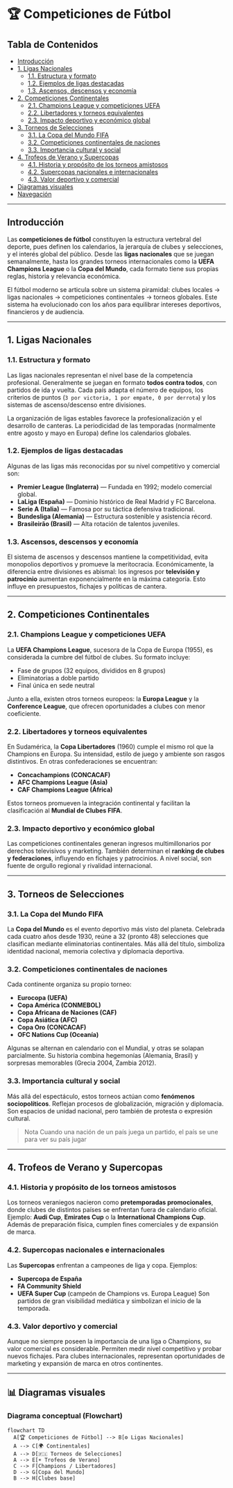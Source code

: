 # 🏆 Competiciones de Fútbol


##  Tabla de Contenidos
- [Introducción](#introducción)
- [1. Ligas Nacionales](#1-ligas-nacionales)
  - [1.1. Estructura y formato](#11-estructura-y-formato)
  - [1.2. Ejemplos de ligas destacadas](#12-ejemplos-de-ligas-destacadas)
  - [1.3. Ascensos, descensos y economía](#13-ascensos-descensos-y-economía)
- [2. Competiciones Continentales](#2-competiciones-continentales)
  - [2.1. Champions League y competiciones UEFA](#21-champions-league-y-competiciones-uefa)
  - [2.2. Libertadores y torneos equivalentes](#22-libertadores-y-torneos-equivalentes)
  - [2.3. Impacto deportivo y económico global](#23-impacto-deportivo-y-económico-global)
- [3. Torneos de Selecciones](#3-torneos-de-selecciones)
  - [3.1. La Copa del Mundo FIFA](#31-la-copa-del-mundo-fifa)
  - [3.2. Competiciones continentales de naciones](#32-competiciones-continentales-de-naciones)
  - [3.3. Importancia cultural y social](#33-importancia-cultural-y-social)
- [4. Trofeos de Verano y Supercopas](#4-trofeos-de-verano-y-supercopas)
  - [4.1. Historia y propósito de los torneos amistosos](#41-historia-y-propósito-de-los-torneos-amistosos)
  - [4.2. Supercopas nacionales e internacionales](#42-supercopas-nacionales-e-internacionales)
  - [4.3. Valor deportivo y comercial](#43-valor-deportivo-y-comercial)
- [Diagramas visuales](#diagramas-visuales)
- [Navegación](#navegación)

---

## Introducción

Las **competiciones de fútbol** constituyen la estructura vertebral del deporte, pues definen los calendarios, la jerarquía de clubes y selecciones, y el interés global del público. Desde las **ligas nacionales** que se juegan semanalmente, hasta los grandes torneos internacionales como la **UEFA Champions League** o la **Copa del Mundo**, cada formato tiene sus propias reglas, historia y relevancia económica.

El fútbol moderno se articula sobre un sistema piramidal: clubes locales → ligas nacionales → competiciones continentales → torneos globales. Este sistema ha evolucionado con los años para equilibrar intereses deportivos, financieros y de audiencia.


---

## 1. Ligas Nacionales

### 1.1. Estructura y formato
Las ligas nacionales representan el nivel base de la competencia profesional. Generalmente se juegan en formato **todos contra todos**, con partidos de ida y vuelta. Cada país adapta el número de equipos, los criterios de puntos (`3 por victoria, 1 por empate, 0 por derrota`) y los sistemas de ascenso/descenso entre divisiones.

La organización de ligas estables favorece la profesionalización y el desarrollo de canteras. La periodicidad de las temporadas (normalmente entre agosto y mayo en Europa) define los calendarios globales.

### 1.2. Ejemplos de ligas destacadas
Algunas de las ligas más reconocidas por su nivel competitivo y comercial son:
- **Premier League (Inglaterra)** — Fundada en 1992; modelo comercial global.
- **LaLiga (España)** — Dominio histórico de Real Madrid y FC Barcelona.
- **Serie A (Italia)** — Famosa por su táctica defensiva tradicional.
- **Bundesliga (Alemania)** — Estructura sostenible y asistencia récord.
- **Brasileirão (Brasil)** — Alta rotación de talentos juveniles.


### 1.3. Ascensos, descensos y economía
El sistema de ascensos y descensos mantiene la competitividad, evita monopolios deportivos y promueve la meritocracia. Económicamente, la diferencia entre divisiones es abismal: los ingresos por **televisión y patrocinio** aumentan exponencialmente en la máxima categoría. Esto influye en presupuestos, fichajes y políticas de cantera.

---

## 2. Competiciones Continentales

### 2.1. Champions League y competiciones UEFA
La **UEFA Champions League**, sucesora de la Copa de Europa (1955), es considerada la cumbre del fútbol de clubes. Su formato incluye:
- Fase de grupos (32 equipos, divididos en 8 grupos)
- Eliminatorias a doble partido
- Final única en sede neutral

Junto a ella, existen otros torneos europeos: la **Europa League** y la **Conference League**, que ofrecen oportunidades a clubes con menor coeficiente.

### 2.2. Libertadores y torneos equivalentes
En Sudamérica, la **Copa Libertadores** (1960) cumple el mismo rol que la Champions en Europa. Su intensidad, estilo de juego y ambiente son rasgos distintivos. En otras confederaciones se encuentran:
- **Concachampions (CONCACAF)**
- **AFC Champions League (Asia)**
- **CAF Champions League (África)**

Estos torneos promueven la integración continental y facilitan la clasificación al **Mundial de Clubes FIFA**.

### 2.3. Impacto deportivo y económico global
Las competiciones continentales generan ingresos multimillonarios por derechos televisivos y marketing. También determinan el **ranking de clubes y federaciones**, influyendo en fichajes y patrocinios. A nivel social, son fuente de orgullo regional y rivalidad internacional.

---

## 3. Torneos de Selecciones

### 3.1. La Copa del Mundo FIFA
La **Copa del Mundo** es el evento deportivo más visto del planeta. Celebrada cada cuatro años desde 1930, reúne a 32 (pronto 48) selecciones que clasifican mediante eliminatorias continentales. Más allá del título, simboliza identidad nacional, memoria colectiva y diplomacia deportiva.

### 3.2. Competiciones continentales de naciones
Cada continente organiza su propio torneo:
- **Eurocopa (UEFA)**
- **Copa América (CONMEBOL)**
- **Copa Africana de Naciones (CAF)**
- **Copa Asiática (AFC)**
- **Copa Oro (CONCACAF)**
- **OFC Nations Cup (Oceanía)**

Algunas se alternan en calendario con el Mundial, y otras se solapan parcialmente. Su historia combina hegemonías (Alemania, Brasil) y sorpresas memorables (Grecia 2004, Zambia 2012).

### 3.3. Importancia cultural y social
Más allá del espectáculo, estos torneos actúan como **fenómenos sociopolíticos**. Reflejan procesos de globalización, migración y diplomacia. Son espacios de unidad nacional, pero también de protesta o expresión cultural.

> Nota
> Cuando una nación de un país juega un partido, el país se une para ver su país jugar

---

## 4. Trofeos de Verano y Supercopas

### 4.1. Historia y propósito de los torneos amistosos
Los torneos veraniegos nacieron como **pretemporadas promocionales**, donde clubes de distintos países se enfrentan fuera de calendario oficial. Ejemplo: **Audi Cup**, **Emirates Cup** o la **International Champions Cup**. Además de preparación física, cumplen fines comerciales y de expansión de marca.

### 4.2. Supercopas nacionales e internacionales
Las **Supercopas** enfrentan a campeones de liga y copa. Ejemplos:
- **Supercopa de España**
- **FA Community Shield**
- **UEFA Super Cup** (campeón de Champions vs. Europa League)
Son partidos de gran visibilidad mediática y simbolizan el inicio de la temporada.

### 4.3. Valor deportivo y comercial
Aunque no siempre poseen la importancia de una liga o Champions, su valor comercial es considerable. Permiten medir nivel competitivo y probar nuevos fichajes. Para clubes internacionales, representan oportunidades de marketing y expansión de marca en otros continentes.

---

## 📊 Diagramas visuales

### Diagrama conceptual (Flowchart)
```mermaid
flowchart TD
  A[🏆 Competiciones de Fútbol] --> B[⚙️ Ligas Nacionales]
  A --> C[🌍 Continentales]
  A --> D[🇫🇮 Torneos de Selecciones]
  A --> E[☀️ Trofeos de Verano]
  C --> F[Champions / Libertadores]
  D --> G[Copa del Mundo]
  B --> H[Clubes base]




